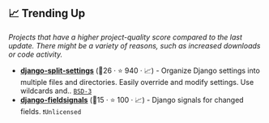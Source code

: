 ## 📈 Trending Up

_Projects that have a higher project-quality score compared to the last update. There might be a variety of reasons, such as increased downloads or code activity._

- <b><a href="https://github.com/wemake-services/django-split-settings">django-split-settings</a></b> (🥉26 ·  ⭐ 940 · 📈) - Organize Django settings into multiple files and directories. Easily override and modify settings. Use wildcards and.. <code><a href="http://bit.ly/3aKzpTv">BSD-3</a></code>
- <b><a href="https://github.com/craigds/django-fieldsignals">django-fieldsignals</a></b> (🥉15 ·  ⭐ 100 · 📈) - Django signals for changed fields. <code>❗Unlicensed</code>

